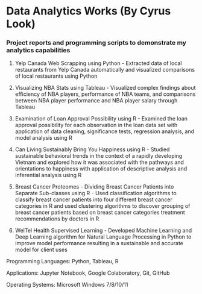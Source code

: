 # Data Analytics Works (By Cyrus Look)
### Project reports and programming scripts to demonstrate my analytics capabilities

1. Yelp Canada Web Scrapping using Python - Extracted data of local restaurants from Yelp Canada automatically and visualized comparisons of local restaurants using Python

2. Visualizing NBA Stats using Tableau - Visualized complex findings about efficiency of NBA players, performance of NBA teams, and comparisons between NBA player performance and NBA player salary through Tableau

3. Examination of Loan Approval Possibility using R - Examined the loan approval possibility for each observation in the loan data set with application of data cleaning, significance tests, regression analysis, and model analysis using R

4. Can Living Sustainably Bring You Happiness using R - Studied sustainable behavioral trends in the context of a rapidly developing Vietnam and explored how it was associated with the pathways and orientations to happiness with application of descriptive analysis and inferential analysis using R

5. Breast Cancer Proteomes - Dividing Breast Cancer Patients into Separate Sub-classes using R - Used classification algorithms to classify breast cancer patients into four different breast cancer categories in R and used clustering algorithms to discover grouping of breast cancer patients based on breast cancer categories treatment recommendations by doctors in R

6. WelTel Health Supervised Learning - Developed Machine Learning and Deep Learning algorithm for Natural Language Processing in Python to improve model performance resulting in a sustainable and accurate model for client uses

Programming Languages: Python, Tableau, R

Applications: Jupyter Notebook, Google Colaboratory, Git, GitHub

Operating Systems: Microsoft Windows 7/8/10/11
